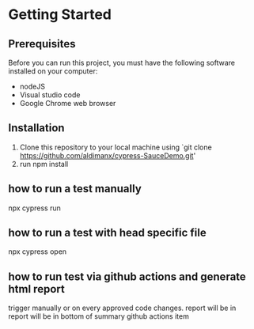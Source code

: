 # Getting Started

## Prerequisites

Before you can run this project, you must have the following software installed on your computer:
- nodeJS
- Visual studio code
- Google Chrome web browser

## Installation
1. Clone this repository to your local machine using `git clone https://github.com/aldimanx/cypress-SauceDemo.git'
2. run npm install


## how to run a test manually

npx cypress run 


## how to run a test with head specific file

npx cypress open 



## how to run test via github actions and generate html report

trigger manually or on every approved code changes.
report will be in report will be in bottom of summary github actions item

